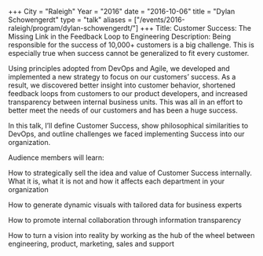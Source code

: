 +++ City = "Raleigh" Year = "2016" date = "2016-10-06" title = "Dylan Schowengerdt" type = "talk" aliases = ["/events/2016-raleigh/program/dylan-schowengerdt/"]
+++
Title: Customer Success: The Missing Link in the Feedback Loop to Engineering
Description:
Being responsible for the success of 10,000+ customers is a big challenge. This is especially true when success cannot be generalized to fit every customer.
 
Using principles adopted from DevOps and Agile, we developed and implemented a new strategy to focus on our customers’ success. As a result, we discovered better insight into customer behavior, shortened feedback loops from customers to our product developers, and increased transparency between internal business units. This was all in an effort to better meet the needs of our customers and has been a huge success.
 
In this talk, I’ll define Customer Success, show philosophical similarities to DevOps, and outline challenges we faced implementing Success into our organization.
 
Audience members will learn:

How to strategically sell the idea and value of Customer Success internally. What it is, what it is not and how it affects each department in your organization

How to generate dynamic visuals with tailored data for business experts

How to promote internal collaboration through information transparency

How to turn a vision into reality by working as the hub of the wheel between engineering, product, marketing, sales and support

